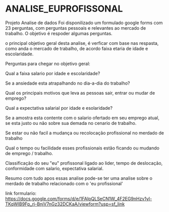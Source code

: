 # ANALISE_EUPROFISSONAL
Projeto Analise de dados
Foi disponilizado um formulado google forms com 23 perguntas, com perguntas pessoais e relevantes ao mercado de trabalho. O objetivo é respoder algumas perguntas.

o principal objetivo geral desta analise, é verficar com base nas respasta, como anda o mercado de trabalho, de acordo faixa etaria de idade e escolaridade.

Perguntas para chegar no objetivo geral:

Qual a faixa salario por idade e escolaridade?

Se a ansiedade esta atrapalhando no dia-a-dia do trabalho?

Qual os principais motivos que leva as pessoas sair, entrar ou mudar de emprego?

Qual a expectativa salarial por idade e esolaridade?

Se a amostra esta contente com o salario ofertado em seu emprego atual, se esta justo ou não sobre sua demada no cenario de trabalho.

Se estar ou não facil a mudança ou recolocação profissional no merdado de trabalho

Qual o tempo ou facilidade esses profissionais estão ficando ou mudando de emprego / trabalho.

Classificação do seu "eu" profissonal ligado ao lider, tempo de deslocação, conformidade com salario, expectativa salarial.

Resumo
com tudo apos essas analise pode-se ter uma analise sobre o merdado de trabalho relacionado com o 'eu profissional'

link formulario: https://docs.google.com/forms/d/e/1FAIpQLSeCN1W_4F2EG9nHzv1yl-TKqWIB9Fp_ri-BnjV7nGz32DCKaA/viewform?usp=sf_link
